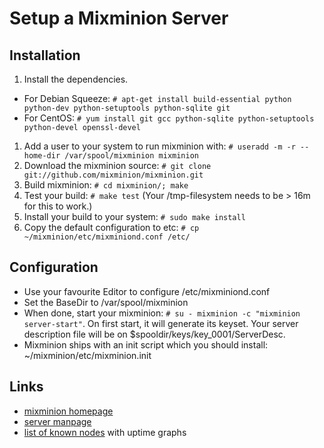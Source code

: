 # Setup a Mixminion Server

## Installation

1. Install the dependencies. 
* For Debian Squeeze: `# apt-get install build-essential python python-dev python-setuptools python-sqlite git`
* For CentOS: `# yum install git gcc python-sqlite python-setuptools python-devel openssl-devel`
1. Add a user to your system to run mixminion with: `# useradd -m -r --home-dir /var/spool/mixminion mixminion`
2. Download the mixminion source: `# git clone git://github.com/mixminion/mixminion.git`
3. Build mixminion: `# cd mixminion/; make`
4. Test your build: `# make test` (Your /tmp-filesystem needs to be > 16m for this to work.)
5. Install your build to your system: `# sudo make install`
6. Copy the default configuration to etc: `# cp ~/mixminion/etc/mixminiond.conf /etc/`

## Configuration

* Use your favourite Editor to configure /etc/mixminiond.conf
* Set the BaseDir to /var/spool/mixminion
* When done, start your mixminion: `# su - mixminion -c "mixminion server-start"`. On first start, it will generate its keyset. Your server description file will be on $spooldir/keys/key_0001/ServerDesc.
* Mixminion ships with an init script which you should install: ~/mixminion/etc/mixminion.init

## Links

* [mixminion homepage](http://mixminion.net/)
* [server manpage](http://mixminion.net/manpages/mixminiond.8.txt)
* [list of known nodes](http://www.noreply.org/mixminion-nodes/) with uptime graphs